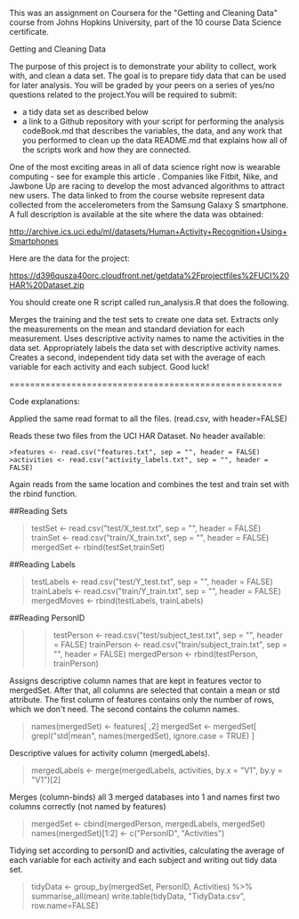 This was an assignment on Coursera for the "Getting and Cleaning Data" course from Johns Hopkins University, part of the 10 course Data Science certificate.

Getting and Cleaning Data

The purpose of this project is to demonstrate your ability to collect, work with, and clean a data set. The goal is to prepare tidy data that can be used for later analysis. You will be graded by your peers on a series of yes/no questions related to the project.You will be required to submit:

- a tidy data set as described below
- a link to a Github repository with your script for performing the analysis
codeBook.md that describes the variables, the data, and any work that you performed to clean up the data
README.md that explains how all of the scripts work and how they are connected.

One of the most exciting areas in all of data science right now is wearable computing - see for example this article . Companies like Fitbit, Nike, and Jawbone Up are racing to develop the most advanced algorithms to attract new users. The data linked to from the course website represent data collected from the accelerometers from the Samsung Galaxy S smartphone. A full description is available at the site where the data was obtained:

http://archive.ics.uci.edu/ml/datasets/Human+Activity+Recognition+Using+Smartphones

Here are the data for the project:

https://d396qusza40orc.cloudfront.net/getdata%2Fprojectfiles%2FUCI%20HAR%20Dataset.zip

You should create one R script called run_analysis.R that does the following.

Merges the training and the test sets to create one data set.
Extracts only the measurements on the mean and standard deviation for each measurement.
Uses descriptive activity names to name the activities in the data set.
Appropriately labels the data set with descriptive activity names.
Creates a second, independent tidy data set with the average of each variable for each activity and each subject.
Good luck!

=====================================================

Code explanations:

Applied the same read format to all the files. (read.csv, with header=FALSE)

Reads these two files from the UCI HAR Dataset. No header available:

    >features <- read.csv("features.txt", sep = "", header = FALSE)
    >activities <- read.csv("activity_labels.txt", sep = "", header = FALSE)

Again reads from the same location and combines the test and train set with the rbind function.

   ##Reading Sets

   >testSet <- read.csv("test/X_test.txt", sep = "", header = FALSE)
   >trainSet <- read.csv("train/X_train.txt", sep = "", header = FALSE)
   >mergedSet <- rbind(testSet,trainSet)

   ##Reading Labels

   >testLabels <- read.csv("test/Y_test.txt", sep = "", header = FALSE)
   >trainLabels <- read.csv("train/Y_train.txt", sep = "", header = FALSE)
   >mergedMoves <- rbind(testLabels, trainLabels)

   ##Reading PersonID

   >>testPerson <- read.csv("test/subject_test.txt", sep = "", header = FALSE)
   >trainPerson <- read.csv("train/subject_train.txt", sep = "", header = FALSE)
   >mergedPerson <- rbind(testPerson, trainPerson)

Assigns descriptive column names that are kept in features vector to mergedSet. After that, all columns are selected that contain a mean or std attribute. The first column of features contains only the number of rows, which we don't need. The second contains the column names.

   >names(mergedSet) <- features[ ,2]
   >mergedSet <- mergedSet[ grepl("std|mean", names(mergedSet), ignore.case = TRUE) ]

Descriptive values for activity column (mergedLabels).

   >mergedLabels <- merge(mergedLabels, activities, by.x = "V1", by.y = "V1")[2]

Merges (column-binds) all 3 merged databases into 1 and names first two columns correctly (not named by features)

   >mergedSet <- cbind(mergedPerson, mergedLabels, mergedSet)
   >names(mergedSet)[1:2] <- c("PersonID", "Activities")

Tidying set according to personID and activities, calculating the average of each variable for each activity and each subject
and writing out tidy data set.

>tidyData <- group_by(mergedSet, PersonID, Activities) %>% summarise_all(mean)
>write.table(tidyData, "TidyData.csv", row.name=FALSE)
